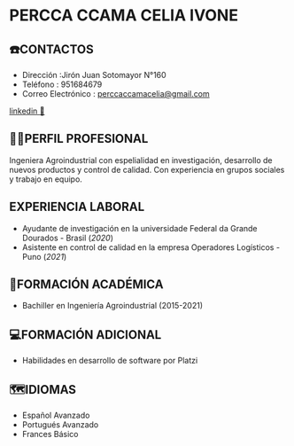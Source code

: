 # PERCCA CCAMA CELIA IVONE

## ☎️CONTACTOS
- Dirección :Jirón Juan Sotomayor N°160
- Teléfono : 951684679
- Correo Electrónico : perccaccamacelia@gmail.com

[linkedin 💼](https://www.linkedin.com/in/celia-percca-ccama-a1362816a)

## 👩‍💼PERFIL PROFESIONAL
Ingeniera Agroindustrial con espelialidad en investigación, desarrollo de nuevos productos y control de calidad. Con experiencia en grupos sociales y trabajo en equipo.

## EXPERIENCIA LABORAL
- Ayudante de investigación en la universidade Federal da Grande Dourados - Brasil (*2020*) 
- Asistente en control de calidad en la empresa Operadores Logísticos - Puno (*2021*) 

## 📖FORMACIÓN ACADÉMICA
- Bachiller en Ingeniería Agroindustrial (2015-2021)

## 💻FORMACIÓN ADICIONAL
- Habilidades en desarrollo de software por Platzi

## 🗺️IDIOMAS
- Español Avanzado
- Portugués Avanzado
- Frances Básico

<!--
**celiaivone/celiaivone** is a ✨ _special_ ✨ repository because its `README.md` (this file) appears on your GitHub profile.

Here are some ideas to get you started:

- 🔭 I’m currently working on ...
- 🌱 I’m currently learning ...
- 👯 I’m looking to collaborate on ...
- 🤔 I’m looking for help with ...
- 💬 Ask me about ...
- 📫 How to reach me: ...
- 😄 Pronouns: ...
- ⚡ Fun fact: ...
-->
